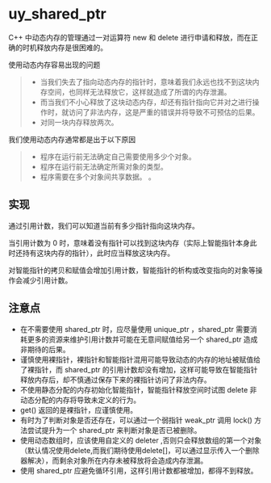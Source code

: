 # uy_shared_ptr
C++ 中动态内存的管理通过一对运算符 new 和 delete 进行申请和释放，而在正确的时机释放内存是很困难的。

使用动态内存容易出现的问题

> * 当我们失去了指向动态内存的指针时，意味着我们永远也找不到这块内存空间，也同样无法释放它，这样就造成了所谓的内存泄漏。
> * 而当我们不小心释放了这块动态内存，却还有指针指向它并对之进行操作时，就访问了非法内存，这是严重的错误并将导致不可预估的后果。
> * 对同一块内存释放两次。



我们使用动态内存通常都是出于以下原因

> * 程序在运行前无法确定自己需要使用多少个对象。
> * 程序在运行前无法确定所需对象的类型。
> * 程序需要在多个对象间共享数据。
。
## 实现

通过引用计数，我们可以知道当前有多少指针指向这块内存。

当引用计数为 0 时，意味着没有指针可以找到这块内存（实际上智能指针本身此时还持有这块内存的指针），此时应当释放这块内存。

对智能指针的拷贝和赋值会增加引用计数，智能指针的析构或改变指向的对象等操作会减少引用计数。

## 注意点

* 在不需要使用 shared_ptr 时，应尽量使用 unique_ptr ，shared_ptr 需要消耗更多的资源来维护引用计数并可能在无意间赋值给另一个 shared_ptr 造成非期待的后果。
* 谨慎使用裸指针，裸指针和智能指针混用可能导致动态的内存的地址被赋值给了裸指针，而 shared_ptr 的引用计数却没有增加，这样可能导致在智能指针释放内存后，却不慎通过保存下来的裸指针访问了非法内存。
* 不使用静态分配的内存初始化智能指针，智能指针释放空间时试图 delete 非动态分配的内存将导致未定义的行为。
* get() 返回的是裸指针，应谨慎使用。
* 有时为了判断对象是否还存在，可以通过一个弱指针 weak_ptr 调用 lock() 方法尝试提升为一个 shared_ptr 来判断对象是否已被删除。
* 使用动态数组时，应该使用自定义的 deleter ,否则只会释放数组的第一个对象（默认情况使用delete,而我们期待使用delete[]，可以通过显示传入一个删除器解决），而剩余对象所在内存未被释放将会造成内存泄漏。
* 使用 shared_ptr 应避免循环引用，这样引用计数都被增加，都得不到释放。
